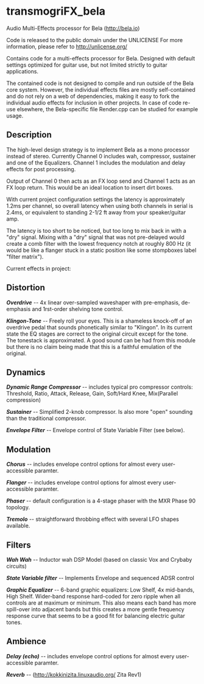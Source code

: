 # transmogriFX_bela
Audio Multi-Effects processor for Bela (http://bela.io)

Code is released to the public domain under the UNLICENSE
For more information, please refer to <http://unlicense.org/>

Contains code for a multi-effects processor for Bela.  Designed with default settings optimized for guitar use, but not limited strictly to guitar applications.

The contained code is not designed to compile and run outside of the Bela core system.  However, the individual effects files are mostly self-contained and do not rely on a web of dependencies, making it easy to fork the individual audio effects for inclusion in other projects. In case of code re-use elsewhere, the Bela-specific file Render.cpp can be studied for example usage.

Description
-------------
The high-level design strategy is to implement Bela as a mono processor instead of stereo.  Currently Channel 0 includes wah, compressor, sustainer and one of the Equalizers.  Channel 1 includes the modulation and delay effects for post processing.  

Output of Channel 0 then acts as an FX loop send and Channel 1 acts as an FX loop return.  This would be an ideal location to insert dirt boxes.

With current project configuration settings the latency is approximately 1.2ms per channel, so overall latency when using both channels in serial is 2.4ms, or equivalent to standing 2-1/2 ft away from your speaker/guitar amp.  

The latency is too short to be noticed, but too long to mix back in with a "dry" signal.  Mixing with a "dry" signal that was not pre-delayed would create a comb filter with the lowest frequency notch at roughly 800 Hz (it would be like a flanger stuck in a static position like some stompboxes label "filter matrix").

Current effects in project:
## Distortion
***Overdrive*** -- 4x linear over-sampled waveshaper with pre-emphasis, de-emphasis and 1rst-order shelving tone control.

***Klingon-Tone*** --  Freely roll your eyes.  This is a shameless knock-off of an overdrive pedal that sounds phonetically similar to "Klingon".  In its current state the EQ stages are correct to the original circuit except for the tone.  The tonestack is approximated.  A good sound can be had from this module but there is no claim being made that this is a faithful emulation of the original. 

## Dynamics

  ***Dynamic Range Compressor*** -- includes typical pro compressor controls:
      Threshold, Ratio, Attack, Release, Gain, Soft/Hard Knee, Mix(Parallel compression)

  ***Sustainer*** -- Simplified 2-knob compressor.  Is also more "open" sounding than the traditional compressor.

  ***Envelope Filter*** -- Envelope control of State Variable Filter (see below).

## Modulation

  ***Chorus*** -- includes envelope control options for almost every user-accessible paramter.

  ***Flanger*** -- includes envelope control options for almost every user-accessible paramter.

  ***Phaser***  -- default configuration is a 4-stage phaser with the MXR Phase 90 topology.

  ***Tremolo*** -- straightforward throbbing effect with several LFO shapes available.

## Filters

  ***Wah Wah*** -- Inductor wah DSP Model (based on classic Vox and Crybaby circuits)

  ***State Variable filter*** -- Implements Envelope and sequenced ADSR control

  ***Graphic Equalizer*** -- 6-band graphic equalizers: Low Shelf, 4x mid-bands, High Shelf.  Wider-band response hard-coded for zero ripple when all controls are at maximum or minimum.  This also means each band has more spill-over into adjacent bands but this creates a more gentle frequency response curve that seems to be a good fit for balancing electric guitar tones.

## Ambience

  ***Delay (echo)*** -- includes envelope control options for almost every user-accessible paramter.

  ***Reverb*** -- (http://kokkinizita.linuxaudio.org/ Zita Rev1)
